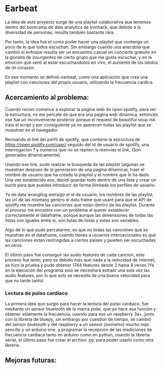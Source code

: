 # Earbeat
La idea de este proyecto surge de una playlist colaborativa que tenemos dentro del bootcamp de data analytics de Ironhack, que debido a la diversidad de personas, resulta también bastante rara.

Por tanto, la idea fue el como poder hacer una playlist que contenga un poco de lo que todos escuchan. Sin embargo cuando una anecdota que cambió el enfoque resulta ser un encuentro casual en concierto gratuito en la glorieta de insurgentes de cierto grupo que me gusta escuchar, y en la emoción que sentí al estar escuchandolos en vivo, el aumento de los latidos de mi corazón. 

En ese momento se definió earbeat, como una aplicación que crea una playlist con canciones del propio usuario, utilizando la frecuencia cardica.

## Acercamiento al problema:

Cuando recien comence a explorar la pagina web  de open spotify, para ver la estructura, no me percaté de que era una pagina web dinamica, entonces ese fue un inconveniente posterior porque el request de beautiful soup me traia el script y por consiguiente ya no aparecen todas las playlist que se muestran en el navegador

Revisando el link del perfil de spotify, que contiene la estructura de https://open.spotify.com/user/ seguido del id de usuario de spotify, una interrogacion ? y numeros que no se repiten si reenvias el link, (Son generados dinamicamente).

Usando ese link, pude realizar la busqueda de las playlist (algunas se muestran despues de la generacion de una pagina dinamica), traer el nombre de usuario que ha creado la playlist y el nombre que le ha dado. Una vez establecido eso, decidi guardar todo dentro de una lista y crear un bucle para que puedas introducir de forma ilimitada los perfiles de usuario.

Ya de data wrangling extraigo el id de usuario, los nombres de las playlist, las url de las mismasy genero el data frame que usaré para que el API de spotify me muestre las canciones que estan dentro de las playlist. Durante el proceso me encontre con un problema al querer establecer correctamente el dataframe, porque aunque las dimensiones de todas las listas son iguales entre si, son listas de listas y estas son variables.

Algo de lo que pude percatarme, es que no todas las canciones que se muestran en el dataframe, cuando tienes a usuarios internacionales es que las canciones estan restringidas a ciertos paises y pueden ser escuchadas en otros.

El último paso fue conseguir las audio features de cada cancion, este proceso fue lento, pero es debido más que nada a la velocidad de internet, se hizo la prueba y pude obtener 1744 features desde 2 hasta 4 veces (Ya en la ejecucion del programa solo se necesitará extraer una sola vez las audio features, por lo que solo se necesita de una buena velocidad para que no tarde tanto)

### Lectura de pulso cardiaco

La primera idea que surgio para hacer la lectura del pulso cardiaco, fue mediante un sensor bluetooth de la marca polar, que ya hace esa función y obtener solamente la frecuencia, usando para eso un raspberry 3a+, junto con la libreria de bluepy, sin embargo por cuestion de tiempo, se cambió del sensor bluetooth y del raspberry a un sensor (oximetro) mucho más sencillo y un arduino one, y programar la recepción de las mediciones de frecuencia cardiaca tanto en arduino como en python, usando la libreria serial, el último paso fue crear el archivo .py, para poder usarlo como otra libreria.

### 

## Mejoras futuras:
